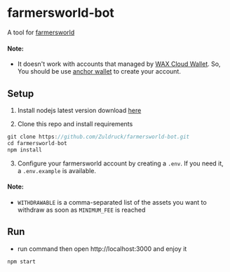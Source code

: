# farmersworld-bot
A tool for [farmersworld](https://play.farmersworld.io/)

#### Note:
- It doesn't work with accounts that managed by [WAX Cloud Wallet](https://wallet.wax.io/). So, You should be use [anchor wallet](https://greymass.com/anchor/) to create your account.

## Setup
1. Install nodejs latest version download
[here](https://nodejs.org/en/download/current/)

2. Clone this repo and install requirements
```js
git clone https://github.com/Zuldruck/farmersworld-bot.git
cd farmersworld-bot
npm install
```

3. Configure your farmersworld account by creating a `.env`. If you need it, a `.env.example` is available.

#### Note:
- `WITHDRAWABLE` is a comma-separated list of the assets you want to withdraw as soon as `MINIMUM_FEE` is reached

## Run
- run command then open http://localhost:3000 and enjoy it
```js
npm start
```
